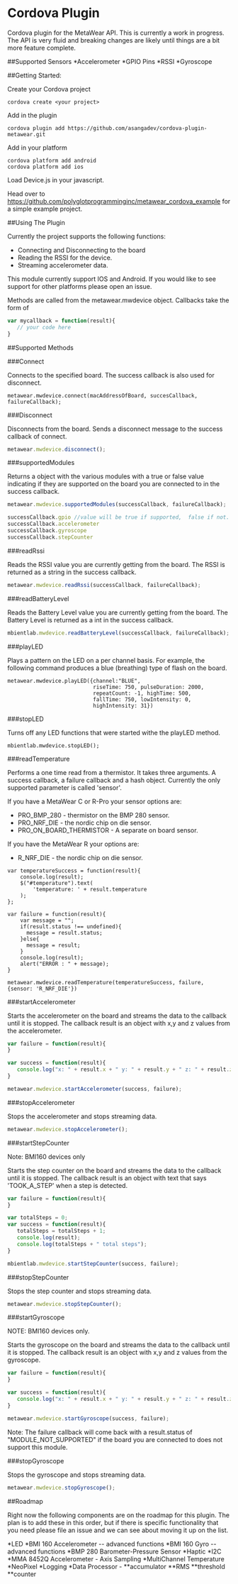 Cordova Plugin
==============

Cordova plugin for the MetaWear API.  This is currently a work in progress.  The API is very fluid and breaking changes are likely until things are a bit more feature complete.

##Supported Sensors
*Accelerometer
*GPIO Pins
*RSSI
*Gyroscope

##Getting Started:

Create your Cordova project
```
cordova create <your project>
```
Add in the plugin
```
cordova plugin add https://github.com/asangadev/cordova-plugin-metawear.git
```
Add in your platform
```
cordova platform add android
cordova platform add ios
```
Load Device.js in your javascript.

Head over to https://github.com/polyglotprogramminginc/metawear_cordova_example for a simple example project.

##Using The Plugin

Currently the project supports the following functions:

* Connecting and Disconnecting to the board
* Reading the RSSI for the device.
* Streaming accelerometer data.

This module currently support IOS and Android.  If you would like to see support for other platforms please open an issue.

Methods are called from the metawear.mwdevice object.  Callbacks take the form of

```Javascript
var mycallback = function(result){
   // your code here
}
```

##Supported Methods

###Connect

Connects to the specified board.  The success callback is also used for disconnect.

```Javacript
metawear.mwdevice.connect(macAddressOfBoard, succesCallback, failureCallback);
```

###Disconnect

Disconnects from the board.  Sends a disconnect message to the success callback of connect.

```Javascript
metawear.mwdevice.disconnect();
```

###supportedModules

Returns a object with the various modules with a true or false value indicating if they are supported on the board you are connected to in the success callback.

```Javascript
metawear.mwdevice.supportedModules(successCallback, failureCallback);

successCallback.gpio //value will be true if supported,  false if not.
successCallback.accelerometer
successCallback.gyroscope
successCallback.stepCounter
```

###readRssi

Reads the RSSI value you are currently getting from the board.  The RSSI is returned as a string in the success callback.

```Javascript
metawear.mwdevice.readRssi(successCallback, failureCallback);
```

###readBatteryLevel

Reads the Battery Level value you are currently getting from the board.  The Battery Level is returned as a int in the success callback.

```Javascript
mbientlab.mwdevice.readBatteryLevel(successCallback, failureCallback);
```

###playLED

Plays a pattern on the LED on a per channel basis.  For example,  the following command produces a blue (breathing) type of flash on the board.

```
metawear.mwdevice.playLED({channel:"BLUE",
                           riseTime: 750, pulseDuration: 2000,
                           repeatCount: -1, highTime: 500,
                           fallTime: 750, lowIntensity: 0,
                           highIntensity: 31})
```

###stopLED

Turns off any LED functions that were started withe the playLED method.

```
mbientlab.mwdevice.stopLED();
```

###readTemperature

Performs a one time read from a thermistor.  It takes three arguments.  A success callback,  a failure callback and a hash object.  Currently the only supported parameter is called 'sensor'.

If you have a MetaWear C or R-Pro your sensor options are: 
*  PRO_BMP_280 - thermistor on the BMP 280 sensor.
*  PRO_NRF_DIE - the nordic chip on die sensor.
*  PRO_ON_BOARD_THERMISTOR - A separate on board sensor.

If you have the MetaWear R your options are:
*  R_NRF_DIE - the nordic chip on die sensor.

```
var temperatureSuccess = function(result){
    console.log(result);
    $("#temperature").text(
        'temperature: ' + result.temperature 
    );
};

var failure = function(result){
    var message = "";
    if(result.status !== undefined){
      message = result.status;
    }else{
      message = result;
    }
    console.log(result);
    alert("ERROR : " + message);
}

metawear.mwdevice.readTemperature(temperatureSuccess, failure, {sensor: 'R_NRF_DIE'})
```

###startAccelerometer

Starts the accelerometer on the board and streams the data to the callback until it is stopped.  The callback result is an object with x,y and z values from the accelerometer.

```Javascript
var failure = function(result){
}

var success = function(result){
   console.log("x: " + result.x + " y: " + result.y + " z: " + result.z);
}

metawear.mwdevice.startAccelerometer(success, failure);
```

###stopAccelerometer

Stops the accelerometer and stops streaming data.

```Javascript
metawear.mwdevice.stopAccelerometer();
```

###startStepCounter

Note: BMI160 devices only

Starts the step counter on the board and streams the data to the callback until it is stopped.  The callback result is an object with text that says 'TOOK_A_STEP' when a step is detected.

```Javascript
var failure = function(result){
}

var totalSteps = 0;
var success = function(result){
   totalSteps = totalSteps + 1;
   console.log(result);
   console.log(totalSteps + " total steps");
}

mbientlab.mwdevice.startStepCounter(success, failure);
```

###stopStepCounter

Stops the step counter and stops streaming data.

```Javascript
metawear.mwdevice.stopStepCounter();
```

###startGyroscope

NOTE:  BMI160 devices only.

Starts the gyroscope on the board and streams the data to the callback until it is stopped.  The callback result is an object with x,y and z values from the gyroscope.

```Javascript
var failure = function(result){
}

var success = function(result){
   console.log("x: " + result.x + " y: " + result.y + " z: " + result.z);
}

metawear.mwdevice.startGyroscope(success, failure);
```

Note:  The failure callback will come back with a result.status of "MODULE_NOT_SUPPORTED" if the board you are connected to does not support this module.

###stopGyroscope

Stops the gyroscope and stops streaming data.

```Javascript
metawear.mwdevice.stopGyroscope();
```


##Roadmap

Right now the following components are on the roadmap for this plugin.  The plan is to add  these in this order,  but if there is specific functionality that you need please file an issue and we can see about moving it up on the list.

*LED
*BMI 160 Accelerometer -- advanced functions
*BMI 160 Gyro -- advanced functions
*BMP 280 Barometer-Pressure Sensor
*Haptic
*I2C
*MMA 8452Q Accelerometer -  Axis Sampling
*MultiChannel Temperature
*NeoPixel
*Logging
*Data Processor -
**accumulator
**RMS
**threshold
**counter

